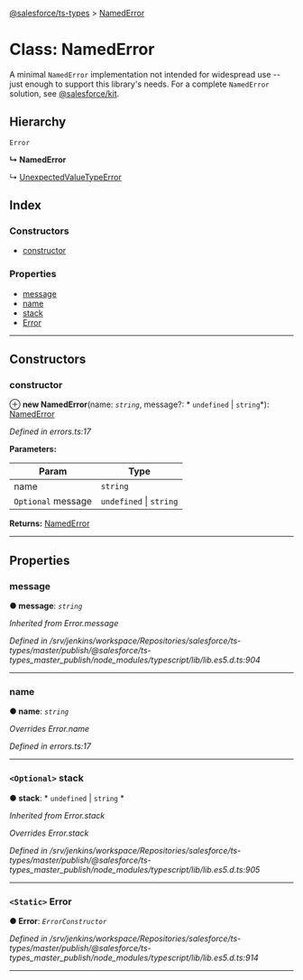[@salesforce/ts-types](../README.md) > [NamedError](../classes/namederror.md)

# Class: NamedError

A minimal `NamedError` implementation not intended for widespread use -- just enough to support this library's needs. For a complete `NamedError` solution, see [@salesforce/kit](https://preview.npmjs.com/package/@salesforce/kit).

## Hierarchy

 `Error`

**↳ NamedError**

↳  [UnexpectedValueTypeError](unexpectedvaluetypeerror.md)

## Index

### Constructors

* [constructor](namederror.md#constructor)

### Properties

* [message](namederror.md#message)
* [name](namederror.md#name)
* [stack](namederror.md#stack)
* [Error](namederror.md#error)

---

## Constructors

<a id="constructor"></a>

###  constructor

⊕ **new NamedError**(name: *`string`*, message?: * `undefined` &#124; `string`*): [NamedError](namederror.md)

*Defined in errors.ts:17*

**Parameters:**

| Param | Type |
| ------ | ------ |
| name | `string` |
| `Optional` message |  `undefined` &#124; `string`|

**Returns:** [NamedError](namederror.md)

___

## Properties

<a id="message"></a>

###  message

**● message**: *`string`*

*Inherited from Error.message*

*Defined in /srv/jenkins/workspace/Repositories/salesforce/ts-types/master/publish/@salesforce/ts-types_master_publish/node_modules/typescript/lib/lib.es5.d.ts:904*

___
<a id="name"></a>

###  name

**● name**: *`string`*

*Overrides Error.name*

*Defined in errors.ts:17*

___
<a id="stack"></a>

### `<Optional>` stack

**● stack**: * `undefined` &#124; `string`
*

*Inherited from Error.stack*

*Overrides Error.stack*

*Defined in /srv/jenkins/workspace/Repositories/salesforce/ts-types/master/publish/@salesforce/ts-types_master_publish/node_modules/typescript/lib/lib.es5.d.ts:905*

___
<a id="error"></a>

### `<Static>` Error

**● Error**: *`ErrorConstructor`*

*Defined in /srv/jenkins/workspace/Repositories/salesforce/ts-types/master/publish/@salesforce/ts-types_master_publish/node_modules/typescript/lib/lib.es5.d.ts:914*

___

